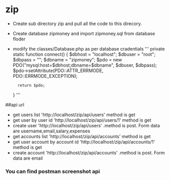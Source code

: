 # zip
* Create sub directory zip and pull all the code to this direcory.
* Create database zipmoney and import zipmoney.sql from database floder
* modify the classes/Database.php as per database cradentials 
'''
 private static function connect()
    {
        $dbhost = "localhost";
        $dbuser = "root";
        $dbpass = "";
        $dbname = "zipmoney";
        $pdo = new PDO("mysql:host=$dbhost;dbname=$dbname", $dbuser, $dbpass);
        $pdo->setAttribute(PDO::ATTR_ERRMODE, PDO::ERRMODE_EXCEPTION);

        return $pdo;
    }
 '''
 
 ##api url
 * get users list 'http://localhost/zip/api/users' method is get
 * get user by user id 'http://localhost/zip/api/users/1' method is get
 * create user 'http://localhost/zip/api/users' .method is post. Form data are username,email,salary,expenses
 * get accounts list 'http://localhost/zip/api/accounts' method is get
 * get user account by account id 'http://localhost/zip/api/accounts/1' method is get
 * create account 'http://localhost/zip/api/accounts' .method is post. Form data are email
 
### You can find postman screenshot api
